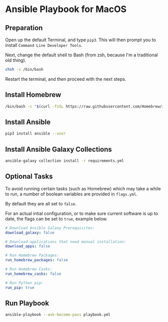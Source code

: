 # Ansible Playbook for MacOS

## Preparation

Open up the default Terminal, and type `pip3`. This will then prompt you to install `Command Line Developer Tools`.

Next, change the default shell to Bash (from zsh, because I'm a traditional old thing).

```sh
chsh -s /bin/bash
```

Restart the terminal, and then proceed with the next steps.

## Install Homebrew

```sh
/bin/bash -c "$(curl -fsSL https://raw.githubusercontent.com/Homebrew/install/HEAD/install.sh)"
```

## Install Ansible

```sh
pip3 install ansible --user
```

## Install Ansible Galaxy Collections

```sh
ansible-galaxy collection install -r requirements.yml
```

## Optional Tasks

To avoid running certain tasks (such as Homebrew) which may take a while to run, a number of boolean variables are provided in `flags.yml`. 

By default they are all set to `false`.

For an actual intial configuration, or to make sure current software is up to date, the flags can be set to `true`, example below.

```yml
# Download Ansible Galaxy Prerequisites:
download_galaxy: false

# Download applications that need manual installation:
download_apps: false

# Run Homebrew Packages:
run_homebrew_packages: false

# Run Homebrew Casks:
run_homebrew_casks: false

# Run Python pip:
run_pip: true
```

## Run Playbook

```sh
ansible-playbook --ask-become-pass playbook.yml
```

